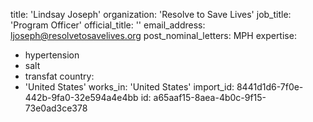title: 'Lindsay Joseph'
organization: 'Resolve to Save Lives'
job_title: 'Program Officer'
official_title: ''
email_address: ljoseph@resolvetosavelives.org
post_nominal_letters: MPH
expertise:
  - hypertension
  - salt
  - transfat
country:
  - 'United States'
works_in: 'United States'
import_id: 8441d1d6-7f0e-442b-9fa0-32e594a4e4bb
id: a65aaf15-8aea-4b0c-9f15-73e0ad3ce378
